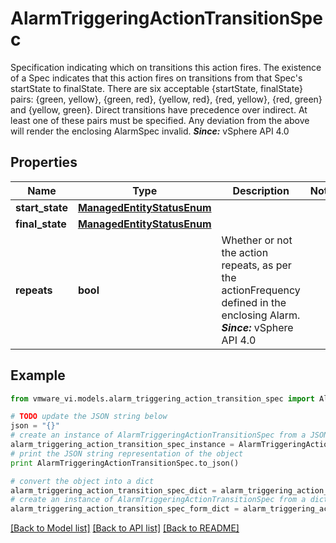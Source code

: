 # AlarmTriggeringActionTransitionSpec

Specification indicating which on transitions this action fires.  The existence of a Spec indicates that this action fires on transitions from that Spec's startState to finalState.  There are six acceptable {startState, finalState} pairs: {green, yellow}, {green, red}, {yellow, red}, {red, yellow}, {red, green} and {yellow, green}. Direct transitions have precedence over indirect. At least one of these pairs must be specified. Any deviation from the above will render the enclosing AlarmSpec invalid.  ***Since:*** vSphere API 4.0 

## Properties
Name | Type | Description | Notes
------------ | ------------- | ------------- | -------------
**start_state** | [**ManagedEntityStatusEnum**](ManagedEntityStatusEnum.md) |  | 
**final_state** | [**ManagedEntityStatusEnum**](ManagedEntityStatusEnum.md) |  | 
**repeats** | **bool** | Whether or not the action repeats, as per the actionFrequency defined in the enclosing Alarm.  ***Since:*** vSphere API 4.0  | 

## Example

```python
from vmware_vi.models.alarm_triggering_action_transition_spec import AlarmTriggeringActionTransitionSpec

# TODO update the JSON string below
json = "{}"
# create an instance of AlarmTriggeringActionTransitionSpec from a JSON string
alarm_triggering_action_transition_spec_instance = AlarmTriggeringActionTransitionSpec.from_json(json)
# print the JSON string representation of the object
print AlarmTriggeringActionTransitionSpec.to_json()

# convert the object into a dict
alarm_triggering_action_transition_spec_dict = alarm_triggering_action_transition_spec_instance.to_dict()
# create an instance of AlarmTriggeringActionTransitionSpec from a dict
alarm_triggering_action_transition_spec_form_dict = alarm_triggering_action_transition_spec.from_dict(alarm_triggering_action_transition_spec_dict)
```
[[Back to Model list]](../README.md#documentation-for-models) [[Back to API list]](../README.md#documentation-for-api-endpoints) [[Back to README]](../README.md)


